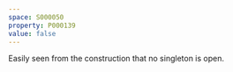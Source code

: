 ```yaml
---
space: S000050
property: P000139
value: false
---
```


Easily seen from the construction that no singleton is open.

